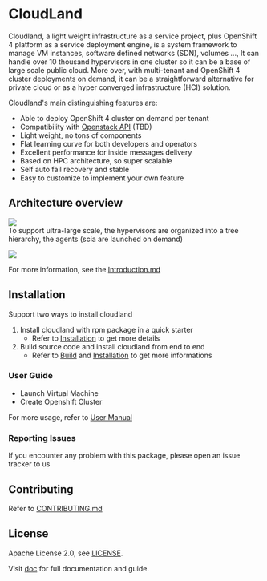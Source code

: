 # CloudLand
Cloudland, a light weight infrastructure as a service project, plus OpenShift 4 platform as a service deployment engine, is a system framework to manage VM instances, software defined networks (SDN), volumes ..., It can handle over 10 thousand hypervisors in one cluster so it can be a base of large scale public cloud. More over, with multi-tenant and OpenShift 4 cluster deployments on demand, it can be a straightforward alternative for private cloud or as a hyper converged infrastructure (HCI) solution.

Cloudland's main distinguishing features are:
- Able to deploy OpenShift 4 cluster on demand per tenant
- Compatibility with [Openstack API](https://ibm.github.io/cloudland/) (TBD)
- Light weight, no tons of components
- Flat learning curve for both developers and operators
- Excellent performance for inside messages delivery
- Based on HPC architecture, so super scalable
- Self auto fail recovery and stable
- Easy to customize to implement your own feature

## Architecture overview
![](https://raw.githubusercontent.com/wiki/IBM/cloudland/images/architecture.svg?sanitize=true)   
To support ultra-large scale, the hypervisors are organized into a tree hierarchy, the agents (scia are launched on demand)   

![](https://raw.githubusercontent.com/wiki/IBM/cloudland/images/tree.svg?sanitize=true)

For more information, see the [Introduction.md](https://github.com/jinlings/cloudland/blob/master/doc/Introduction.md)

## Installation

Support two ways to install cloudland

1. Install cloudland with rpm package in a quick starter
   - Refer to [Installation](https://github.com/jinlings/cloudland/blob/master/doc/Installation.md) to get more details
2. Build source code and install cloudland from end to end
   - Refer to [Build](https://github.com/jinlings/cloudland/blob/master/doc/Build.md) and [Installation](https://github.com/jinlings/cloudland/blob/master/doc/Installation.md) to get more informations

### User Guide

- Launch Virtual Machine
- Create Openshift Cluster

For more usage, refer to [User Manual](https://github.com/jinlings/cloudland/blob/master/doc/Manual.md)

### Reporting Issues

If you encounter any problem with this package, please open an issue tracker to us

## Contributing

Refer to [CONTRIBUTING.md](https://github.com/IBM/cloudland/wiki/contribution)

## License

Apache License 2.0, see [LICENSE](https://github.com/IBM/cloudland/blob/master/LICENSE).

Visit [doc](https://github.com/IBM/cloudland/tree/master/doc) for full documentation and guide.


